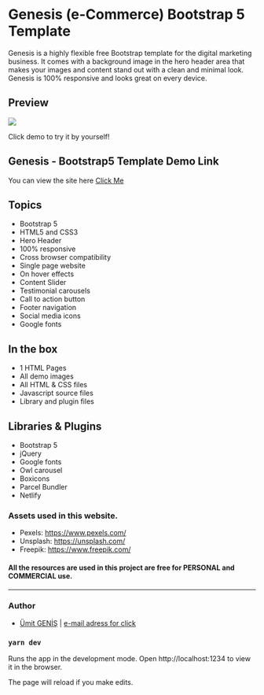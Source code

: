 #  Genesis (e-Commerce) Bootstrap 5 Template  

Genesis is a highly flexible free Bootstrap template for the digital marketing business. It comes with a background image in the hero header area that makes your images and content stand out with a clean and minimal look. Genesis is 100% responsive and looks great on every device. 


## Preview
![](./public/img/genesis.gif)

Click demo to try it by yourself!

## Genesis - Bootstrap5 Template Demo Link

You can view the site here [Click Me](https://https://genesis-bootstrap5-tenplate.surge.sh/)


## Topics

- Bootstrap 5
- HTML5 and CSS3
- Hero Header
- 100% responsive
- Cross browser compatibility
- Single page website
- On hover effects
- Content Slider
- Testimonial carousels
- Call to action button
- Footer navigation
- Social media icons
- Google fonts

## In the box
- 1 HTML Pages
- All demo images
- All HTML & CSS files
- Javascript source files
- Library and plugin files

## Libraries & Plugins
- Bootstrap 5
- jQuery
- Google fonts
- Owl carousel
- Boxicons
- Parcel Bundler
- Netlify

### Assets used in this website.
* Pexels: https://www.pexels.com/
* Unsplash: https://unsplash.com/
* Freepik: https://www.freepik.com/

#### All the resources are used in this project are free for PERSONAL and COMMERCIAL use.

***
### Author

* [Ümit GENİŞ](https://github.com/umitgenis/) | [e-mail adress for click](mailto:umitgenis@gmail.com) 

### `yarn dev`

Runs the app in the development mode.
Open http://localhost:1234 to view it in the browser.

The page will reload if you make edits.